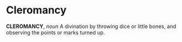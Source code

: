 # Cleromancy

**CLEROMANCY**, _noun_ A divination by throwing dice or little bones, and observing the points or marks turned up.